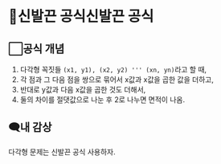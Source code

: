 # 👟신발끈 공식신발끈 공식

## ⬜공식 개념
1. 다각형 꼭짓들 ```(x1, y1), (x2, y2) ''' (xn, yn)```라고 할 때,
2. 각 점과 그 다음 점을 쌍으로 묶어서 x값과 x값을 곱한 값을 더하고,
3. 반대로 y값과 다음 x값을 곱한 것도 더해서,
4. 둘의 차이를 절댓값으로 나눈 후 2로 나누면 면적이 나옴.

## 🗨️내 감상
다각형 문제는 신발끈 공식 사용하자.
